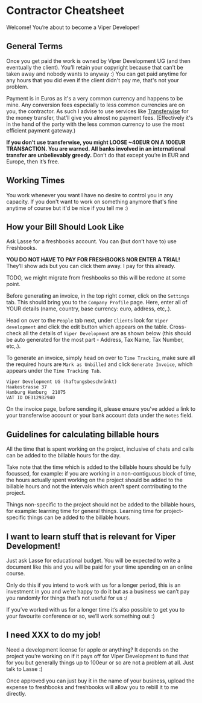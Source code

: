 # Contractor Cheatsheet

Welcome! You’re about to become a Viper Developer!

## General Terms

Once you get paid the work is owned by Viper Development UG (and then eventually the client). You’ll retain your copyright because that can’t be taken away and nobody wants to anyway :) You can get paid anytime for any hours that you did even if the client didn't pay me, that's not your problem.

Payment is in Euros as it's a very common currency and happens to be mine. Any conversion fees especially to less common currencies are on you, the contractor. As such I advise to use services like [Transferwise](https://transferwise.com) for the money transfer, that’ll give you almost no payment fees. (Effectively it's in the hand of the party with the less common currency to use the most efficient payment gateway.)

**If you don’t use transferwise, you might LOOSE ~40EUR ON A 100EUR TRANSACTION. You are warned. All banks involved in an international transfer are unbelievably greedy.** Don’t do that except you’re in EUR and Europe, then it’s free.

## Working Times

You work whenever you want I have no desire to control you in any capacity. If you don't want to work on something anymore that's fine anytime of course but it'd be nice if you tell me :)

## How your Bill Should Look Like

Ask Lasse for a freshbooks account. You can (but don’t have to) use Freshbooks.

**YOU DO NOT HAVE TO PAY FOR FRESHBOOKS NOR ENTER A TRIAL!** They’ll show ads but you can click them away. I pay for this already.

TODO, we might migrate from freshbooks so this will be redone at some point.

Before generating an invoice, in the top right corner, click on the `Settings` tab. This should bring you to the `Company Profile` page. Here, enter all of YOUR details (name, country, base currency: euro, address, etc,.).

Head on over to the `People` tab next, under `Clients` look for `Viper development` and click the edit button which appears on the table. Cross-check all the details of `Viper Development` are as shown below (this should be auto generated for the most part - Address, Tax Name, Tax Number, etc,.). 

To generate an invoice, simply head on over to `Time Tracking`, make sure all the required hours are `Mark as Unbilled` and click `Generate Invoice`, which appears under the `Time Tracking Tab`.


```
Viper Development UG (haftungsbeschränkt)
Haakestrasse 37
Hamburg Hamburg  21075 
VAT ID DE312932940
```

On the invoice page, before sending it, please ensure you've added a link to your transferwise account or your bank account data under the `Notes` field.


## Guidelines for calculating billable hours

All the time that is spent working on the project, inclusive of chats and calls can be added to the billable hours for the day.

Take note that the time which is added to the billable hours should be fully focussed, for example: if you are working in a non-contiguous block of time, the hours actually spent working on the project should be added to the billable hours and not the intervals which aren't spent contributing to the project.

Things non-specific to the project should not be added to the billable hours, for example: learning time for general things. Learning time for project-specific things can be added to the billable hours.

## I want to learn stuff that is relevant for Viper Development!

Just ask Lasse for educational budget. You will be expected to write a document like this and you will be paid for your time spending on an online course.

Only do this if you intend to work with us for a longer period, this is an investment in you and we’re happy to do it but as a business we can’t pay you randomly for things that’s not useful for us :/

If you’ve worked with us for a longer time it’s also possible to get you to your favourite conference or so, we’ll work something out :)

## I need XXX to do my job!

Need a development license for apple or anything? It depends on the project you’re working on if it pays off for Viper Development to fund that for you but generally things up to 100eur or so are not a problem at all. Just talk to Lasse :)

Once approved you can just buy it in the name of your business, upload the expense to freshbooks and freshbooks will allow you to rebill it to me directly.
